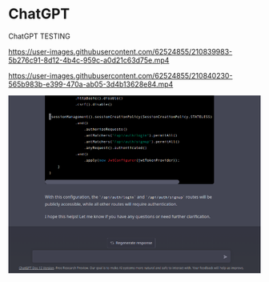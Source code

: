 # ChatGPT
ChatGPT TESTING


https://user-images.githubusercontent.com/62524855/210839983-5b276c91-8d12-4b4c-959c-a0d21c63d75e.mp4



https://user-images.githubusercontent.com/62524855/210840230-565b983b-e399-470a-ab05-3d4b13628e84.mp4


<p align="center">
  <img src="img.png" />
</p>
<p/>

